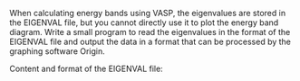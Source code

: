 When calculating energy bands using VASP, the eigenvalues are stored in the EIGENVAL file, but you cannot directly use it to plot the energy band diagram. Write a small program to read the eigenvalues in the format of the EIGENVAL file and output the data in a format that can be processed by the graphing software Origin.

Content and format of the EIGENVAL file:
